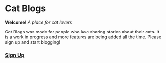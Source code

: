 # Cat Blogs

**Welcome!**
*A place for cat lovers*

Cat Blogs was made for people who love sharing stories about their cats. It is a work in progress and more features are being added all the time. Please sign up and start blogging!

### [Sign Up](https://cat-blog-kt.herokuapp.com/)
